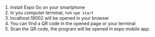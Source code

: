 1. Install Expo Go on your smartphone
2. In you computer terminal, run `npm start`
3. localhost:19002 will be opened in your browser
4. You can find a QR code in the opened page or your terminal
5. Scan the QR code, the program will be opened in expo mobile app.